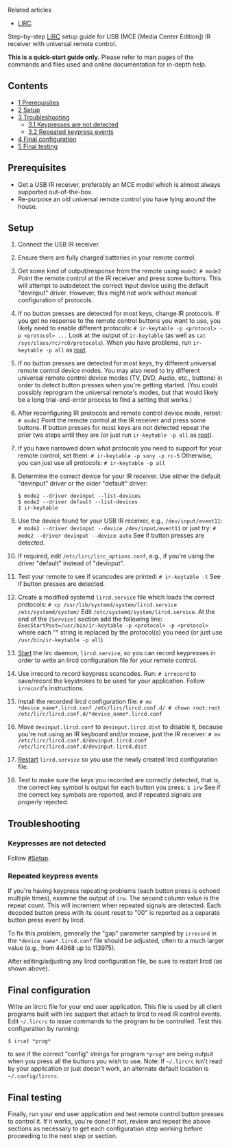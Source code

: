 Related articles

*   [LIRC](/index.php/LIRC "LIRC")

Step-by-step [LIRC](/index.php/LIRC "LIRC") setup guide for USB (MCE [Media Center Edition]) IR receiver with universal remote control.

**This is a quick-start guide only.** Please refer to man pages of the commands and files used and online documentation for in-depth help.

## Contents

*   [1 Prerequisites](#Prerequisites)
*   [2 Setup](#Setup)
*   [3 Troubleshooting](#Troubleshooting)
    *   [3.1 Keypresses are not detected](#Keypresses_are_not_detected)
    *   [3.2 Repeated keypress events](#Repeated_keypress_events)
*   [4 Final configuration](#Final_configuration)
*   [5 Final testing](#Final_testing)

## Prerequisites

*   Get a USB IR receiver, preferably an MCE model which is almost always supported out-of-the-box.
*   Re-purpose an old universal remote control you have lying around the house.

## Setup

1.  Connect the USB IR receiver.
2.  Ensure there are fully charged batteries in your remote control.
3.  Get some kind of output/response from the remote using `mode2`: `# mode2` Point the remote control at the IR receiver and press some buttons. This will attempt to autodetect the correct input device using the default "devinput" driver. However, this might not work without manual configuration of protocols.
4.  If no button presses are detected for most keys, change IR protocols. If you get no response to the remote control buttons you want to use, you likely need to enable different protocols: `# ir-keytable -p <protocol> -p <protocol> ...` Look at the output of `ir-keytable` (as well as `cat /sys/class/rc/rc0/protocols`). When you have problems, run `ir-keytable -p all` as [root](/index.php/Root_user "Root user").
5.  If no button presses are detected for most keys, try different universal remote control device modes. You may also need to try different universal remote control device modes (TV, DVD, Audio, etc., buttons) in order to detect button presses when you're getting started. (You could possibly reprogram the universal remote's modes, but that would likely be a long trial-and-error process to find a setting that works.)
6.  After reconfiguring IR protocols and remote control device mode, retest: `# mode2` Point the remote control at the IR receiver and press some buttons. If button presses for most keys are not detected repeat the prior two steps until they are (or just run `ir-keytable -p all` as [root](/index.php/Root_user "Root user")).
7.  If you have narrowed down what protocols you need to support for your remote control, set them: `# ir-keytable -p sony -p rc-5` Otherwise, you can just use all protocols: `# ir-keytable -p all` 
8.  Determine the correct device for your IR receiver. Use either the default "devinput" driver or the older "default" driver:
    ```
    $ mode2 --driver devinput --list-devices
    $ mode2 --driver default --list-devices
    $ ir-keytable

    ```

9.  Use the device found for your USB IR receiver, e.g., `/dev/input/event11`: `# mode2 --driver devinput --device /dev/input/event11` or just try: `# mode2 --driver devinput --device auto` See if button presses are detected.
10.  If required, edit `/etc/lirc/lirc_options.conf`, e.g., if you're using the driver "default" instead of "devinput".
11.  Test your remote to see if scancodes are printed: `# ir-keytable -t` See if button presses are detected.
12.  Create a modified systemd `lircd.service` file which loads the correct protocols: `# cp /usr/lib/systemd/system/lircd.service /etc/systemd/system/` Edit `/etc/systemd/system/lircd.service`. At the end of the `[Service]` section add the following line: `ExecStartPost=/usr/bin/ir-keytable -p <protocol> -p <protocol>` where each "<protocol>" string is replaced by the protocol(s) you need (or just use `/usr/bin/ir-keytable -p all`).
13.  [Start](/index.php/Start "Start") the lirc daemon, `lircd.service`, so you can record keypresses in order to write an lircd configuration file for your remote control.
14.  Use irrecord to record keypress scancodes. Run: `# irrecord` to save/record the keystrokes to be used for your application. Follow `irrecord`'s instructions.
15.  Install the recorded lircd configuration file:
    ```
    # mv *device_name*.lircd.conf /etc/lirc/lircd.conf.d/
    # chown root:root /etc/lirc/lircd.conf.d/*device_name*.lircd.conf
    ```

16.  Move `devinput.lircd.conf` to `devinput.lircd.dist` to disable it, because you're not using an IR keyboard and/or mouse, just the IR receiver: `# mv /etc/lirc/lircd.conf.d/devinput.lircd.conf /etc/lirc/lircd.conf.d/devinput.lircd.dist` 
17.  [Restart](/index.php/Restart "Restart") `lircd.service` so you use the newly created lircd configuration file.
18.  Test to make sure the keys you recorded are correctly detected, that is, the correct key symbol is output for each button you press: `$ irw` See if the correct key symbols are reported, and if repeated signals are properly rejected.

## Troubleshooting

### Keypresses are not detected

Follow [#Setup](#Setup).

### Repeated keypress events

If you're having keypress repeating problems (each button press is echoed multiple times), examine the output of `irw`. The second column value is the repeat count. This will increment when repeated signals are detected. Each decoded button press with its count reset to "00" is reported as a separate button press event by lircd.

To fix this problem, generally the "gap" parameter sampled by `irrecord` in the `*device_name*.lircd.conf` file should be adjusted, often to a much larger value (e.g., from 44968 up to 113975).

After editing/adjusting any lircd configuration file, be sure to restart lircd (as shown above).

## Final configuration

Write an lircrc file for your end user application. This file is used by all client programs built with lirc support that attach to lircd to read IR control events. Edit `~/.lircrc` to issue commands to the program to be controlled. Test this configuration by running:

```
$ ircat *prog*

```

to see if the correct "config" strings for program `*prog*` are being output when you press all the buttons you wish to use. Note: If `~/.lircrc` isn't read by your application or just doesn't work, an alternate default location is `~/.config/lircrc`.

## Final testing

Finally, run your end user application and test remote control button presses to control it. If it works, you're done! If not, review and repeat the above sections as necessary to get each configuration step working before proceeding to the next step or section.